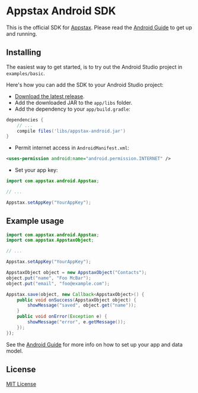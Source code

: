 # Appstax Android SDK

This is the official SDK for [Appstax](https://appstax.com).
Please read the [Android Guide](https://appstax.com/docs/Android-SDK-Guide) to get up and running.

## Installing

The easiest way to get started, is to try out the Android Studio project in `examples/basic`.

Here's how you can add the SDK to your Android Studio project:

* [Download the latest release](https://github.com/appstax/appstax-java/releases).
* Add the downloaded JAR to the `app/libs` folder.
* Add the dependency to your `app/build.gradle`:

```gradle
dependencies {
    // ...
    compile files('libs/appstax-android.jar')
}
```

* Permit internet access in `AndroidManifest.xml`:

```xml
<uses-permission android:name="android.permission.INTERNET" />
```

* Set your app key:

```java
import com.appstax.android.Appstax;

// ...

Appstax.setAppKey("YourAppKey");
```

## Example usage

```java
import com.appstax.android.Appstax;
import com.appstax.AppstaxObject;

// ...

Appstax.setAppKey("YourAppKey");

AppstaxObject object = new AppstaxObject("Contacts");
object.put("name", "Foo McBar");
object.put("email", "foo@example.com");

Appstax.save(object, new Callback<AppstaxObject>() {
    public void onSuccess(AppstaxObject object) {
        showMessage("saved", object.get("name"));
    }
    public void onError(Exception e) {
        showMessage("error", e.getMessage());
    });
});
```

See the [Android Guide](https://appstax.com/docs/Android-SDK-Guide) for more info on how to set up your app and data model.


License
-------

[MIT License](LICENSE)

